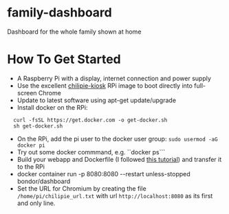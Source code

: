 # family-dashboard
Dashboard for the whole family shown at home


How To Get Started
======
* A Raspberry Pi with a display, internet connection and power supply
* Use the excellent [chilipie-kiosk](https://github.com/jareware/chilipie-kiosk/) RPi image to boot directly into full-screen Chrome
* Update to latest software using apt-get update/upgrade
* Install docker on the RPi:
```shell
  curl -fsSL https://get.docker.com -o get-docker.sh
  sh get-docker.sh
```
* On the RPi, add the pi user to the docker user group: ```sudo usermod -aG docker pi```
* Try out some docker commmand, e.g. ``docker ps```  
* Build your webapp and Dockerfile (I followed [this tutorial](https://medium.com/swlh/how-to-run-spring-boot-application-on-raspberry-pi-using-docker-d633e15ffff2)) and transfer it to the RPi
* docker container run -p 8080:8080 --restart unless-stopped bondor/dashboard
* Set the URL for Chromium by creating the file ```/home/pi/chilipie_url.txt``` with url ```http://localhost:8080``` as its first and only line.
